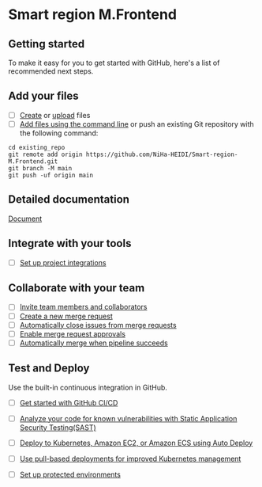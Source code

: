 # Smart region M.Frontend



## Getting started

To make it easy for you to get started with GitHub, here's a list of recommended next steps.


## Add your files

- [ ] [Create](https://docs.github.com/en/repositories/working-with-files/managing-files/creating-new-files) or [upload](https://docs.github.com/en/repositories/working-with-files/managing-files/adding-a-file-to-a-repository) files
- [ ] [Add files using the command line](https://docs.github.com/en/repositories/working-with-files/managing-files/adding-a-file-to-a-repository#adding-a-file-to-a-repository-using-the-command-line) or push an existing Git repository with the following command:

```
cd existing_repo
git remote add origin https://github.com/NiHa-HEIDI/Smart-region-M.Frontend.git
git branch -M main
git push -uf origin main
```
## Detailed documentation 

[Document](https://github.com/HEIDI-Heimat-Digital/documentation/wiki)

## Integrate with your tools

- [ ] [Set up project integrations](https://docs.github.com/en/get-started/exploring-integrations/github-extensions-and-integrationss)

## Collaborate with your team

- [ ] [Invite team members and collaborators](https://docs.github.com/en/organizations/managing-membership-in-your-organization/inviting-users-to-join-your-organization)
- [ ] [Create a new merge request](https://docs.github.com/en/pull-requests/collaborating-with-pull-requests/incorporating-changes-from-a-pull-request/merging-a-pull-request)
- [ ] [Automatically close issues from merge requests](https://docs.github.com/en/pull-requests/collaborating-with-pull-requests/incorporating-changes-from-a-pull-request/closing-a-pull-request)
- [ ] [Enable merge request approvals](https://docs.github.com/en/pull-requests/collaborating-with-pull-requests/reviewing-changes-in-pull-requests/viewing-a-pull-request-review)
- [ ] [Automatically merge when pipeline succeeds](https://docs.github.com/en/pull-requests/collaborating-with-pull-requests/incorporating-changes-from-a-pull-request/automatically-merging-a-pull-request)

## Test and Deploy

Use the built-in continuous integration in GitHub.

- [ ] [Get started with GitHub CI/CD](https://github.blog/2022-02-02-build-ci-cd-pipeline-github-actions-four-steps/)
- [ ] [Analyze your code for known vulnerabilities with Static Application Security Testing(SAST)](https://resources.github.com/security/application-security-testing/)
- [ ] [Deploy to Kubernetes, Amazon EC2, or Amazon ECS using Auto Deploy](https://docs.github.com/en/actions/deployment/deploying-to-your-cloud-provider/deploying-to-amazon-elastic-container-service)
- [ ] [Use pull-based deployments for improved Kubernetes management](https://docs.github.com/en/actions/deployment)
- [ ] [Set up protected environments](https://docs.github.com/en/actions/deployment/targeting-different-environments/using-environments-for-deployment)


